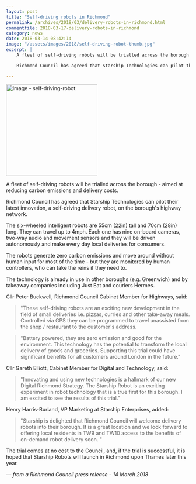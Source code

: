 ```yaml
---
layout: post
title: "Self-driving robots in Richmond"
permalink: /archives/2018/03/delivery-robots-in-richmond.html
commentfile: 2018-03-17-delivery-robots-in-richmond
category: news
date: 2018-03-14 08:42:14
image: "/assets/images/2018/self-driving-robot-thumb.jpg"
excerpt: |
    A fleet of self-driving robots will be trialled across the borough - aimed at reducing carbon emissions and delivery costs.

    Richmond Council has agreed that Starship Technologies can pilot their latest innovation, a self-driving delivery robot, on the borough's highway network.

---
```


<a href="/assets/images/2018/self-driving-robot.jpg" title="Click for a larger image"><img src="/assets/images/2018/self-driving-robot-thumb.jpg" width="250" alt="Image - self-driving-robot"  class="photo right"/></a>


A fleet of self-driving robots will be trialled across the borough - aimed at reducing carbon emissions and delivery costs.

Richmond Council has agreed that Starship Technologies can pilot their latest innovation, a self-driving delivery robot, on the borough's highway network.

The six-wheeled intelligent robots are 55cm (22in) tall and 70cm (28in) long. They can travel up to 4mph. Each one has nine on-board cameras, two-way audio and movement sensors and they will be driven autonomously and make every day local deliveries for consumers.

The robots generate zero carbon emissions and move around without human input for most of the time - but they are monitored by human controllers, who can take the reins if they need to.

The technology is already in use in other boroughs (e.g. Greenwich) and by takeaway companies including Just Eat and couriers Hermes.

Cllr Peter Buckwell, Richmond Council Cabinet Member for Highways, said:

> "These self-driving robots are an exciting new development in the field of small deliveries i.e. pizzas, curries and other take-away meals. Controlled via GPS they can be programmed to travel unassisted from the shop / restaurant to the customer's address.

> "Battery powered, they are zero emission and good for the environment. This technology has the potential to transform the local delivery of goods and groceries. Supporting this trial could have significant benefits for all customers around London in the future."


Cllr Gareth Elliott, Cabinet Member for Digital and Technology, said:

> "Innovating and using new technologies is a hallmark of our new Digital Richmond Strategy. The Starship Robot is an exciting experiment in robot technology that is a true first for this borough. I am excited to see the results of this trial."


Henry Harris-Burland, VP Marketing at Starship Enterprises, added:

> "Starship is delighted that Richmond Council will welcome delivery robots into their borough. It is a great location and we look forward to offering local residents in TW9 and TW10 access to the benefits of on-demand robot delivery soon. "

The trial comes at no cost to the Council, and, if the trial is successful, it is hoped that Starship Robots will launch in Richmond upon Thames later this year.

<cite>&mdash; from a Richmond Council press release - 14 March 2018</cite>
